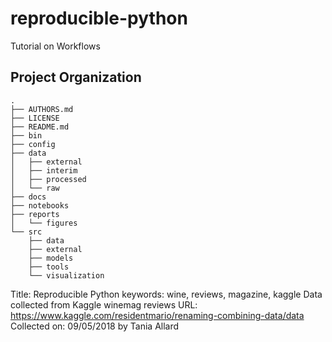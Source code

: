 reproducible-python
==============================

Tutorial on Workflows

Project Organization
--------------------

    .
    ├── AUTHORS.md
    ├── LICENSE
    ├── README.md
    ├── bin
    ├── config
    ├── data
    │   ├── external
    │   ├── interim
    │   ├── processed
    │   └── raw
    ├── docs
    ├── notebooks
    ├── reports
    │   └── figures
    └── src
        ├── data
        ├── external
        ├── models
        ├── tools
        └── visualization

Title: Reproducible Python
keywords: wine, reviews, magazine, kaggle
Data collected from Kaggle winemag reviews
URL: https://www.kaggle.com/residentmario/renaming-combining-data/data
Collected on: 09/05/2018 by Tania Allard
